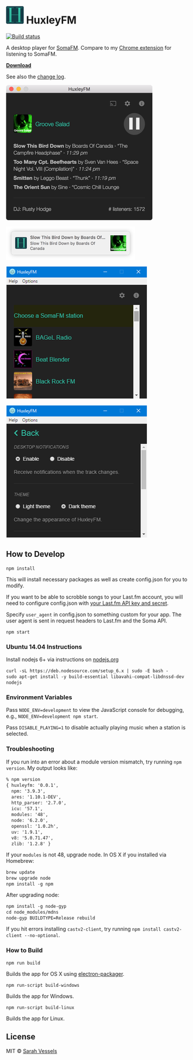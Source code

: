 # ![logo](https://raw.githubusercontent.com/cheshire137/huxleyfm/master/images/icon48.png) HuxleyFM

[![Build status](https://travis-ci.org/cheshire137/huxleyfm.svg?branch=master)](https://travis-ci.org/cheshire137/huxleyfm)

A desktop player for [SomaFM](http://somafm.com/). Compare to my [Chrome extension](https://github.com/cheshire137/soma-chrome) for listening to SomaFM.

**[Download](https://github.com/cheshire137/huxleyfm/releases)**

See also the [change log](CHANGELOG.md).

![Screenshot of OS X app](https://raw.githubusercontent.com/cheshire137/huxleyfm/master/screenshot-os-x.png)

![Screenshot of OS X notification](https://raw.githubusercontent.com/cheshire137/huxleyfm/master/screenshot-notification.png)

![Screenshot of Windows station menu](https://raw.githubusercontent.com/cheshire137/huxleyfm/master/huxleyfm-choose-station.png)

![Screenshot of Windows settings](https://raw.githubusercontent.com/cheshire137/huxleyfm/master/huxleyfm-settings.png)

## How to Develop

    npm install

This will install necessary packages as well as create config.json for you to modify.

If you want to be able to scrobble songs to your Last.fm account, you will need to configure config.json with [your Last.fm API key and secret](http://www.last.fm/api/account/create).

Specify `user_agent` in config.json to something custom for your app. The user agent is sent in request headers to Last.fm and the Soma API.

    npm start

### Ubuntu 14.04 Instructions

Install nodejs 6+ via instructions on [nodejs.org](https://nodejs.org/en/download/package-manager/#debian-and-ubuntu-based-linux-distributions)

	curl -sL https://deb.nodesource.com/setup_6.x | sudo -E bash -
	sudo apt-get install -y build-essential libavahi-compat-libdnssd-dev nodejs

### Environment Variables

Pass `NODE_ENV=development` to view the JavaScript console for debugging, e.g., `NODE_ENV=development npm start`.

Pass `DISABLE_PLAYING=1` to disable actually playing music when a station is selected.

### Troubleshooting

If you run into an error about a module version mismatch, try running `npm version`. My output looks like:

```
% npm version
{ huxleyfm: '0.0.1',
  npm: '3.9.3',
  ares: '1.10.1-DEV',
  http_parser: '2.7.0',
  icu: '57.1',
  modules: '48',
  node: '6.2.0',
  openssl: '1.0.2h',
  uv: '1.9.1',
  v8: '5.0.71.47',
  zlib: '1.2.8' }
```

If your `modules` is not 48, upgrade node. In OS X if you installed via Homebrew:

    brew update
    brew upgrade node
    npm install -g npm

After upgrading node:

    npm install -g node-gyp
    cd node_modules/mdns
    node-gyp BUILDTYPE=Release rebuild

If you hit errors installing `castv2-client`, try running `npm install castv2-client --no-optional`.

### How to Build

    npm run build

Builds the app for OS X using [electron-packager](https://github.com/electron-userland/electron-packager).

    npm run-script build-windows

Builds the app for Windows.

    npm run-script build-linux

Builds the app for Linux.

## License

MIT © [Sarah Vessels](http://3till7.net)
